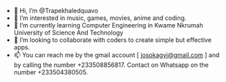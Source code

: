 - 👋 Hi, I’m @Trapekhaledquavo
- 👀 I’m interested in music, games, movies, anime and coding.
- 🌱 I’m currently learning Computer Engineering in Kwame Nkrumah University of Science And Technology 
- 💞️ I’m looking to collaborate with coders to create simple but effective apps. 
- 📫 You can reach me by the gmail account [  josokagyi@gmail.com  ] and by calling the number +233508856817. Contact on Whatsapp on the number +233504380505.
<!---w=
Trapekhaledquavo/Trapekhaledquavo is a ✨ special ✨ repository because its `README.md` (this file) appears on your GitHub profile.
You can click the Preview link to take a look at your changes.
--->
